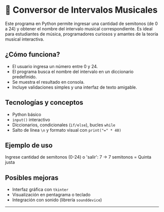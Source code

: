 # 🎵 Conversor de Intervalos Musicales

Este programa en Python permite ingresar una cantidad de semitonos (de 0 a 24) y obtener el nombre del intervalo musical correspondiente. Es ideal para estudiantes de música, programadores curiosos y amantes de la teoría musical interactiva.

## ¿Cómo funciona?

- El usuario ingresa un número entre 0 y 24.
- El programa busca el nombre del intervalo en un diccionario predefinido.
- Se muestra el resultado en consola.
- Incluye validaciones simples y una interfaz de texto amigable.

## Tecnologías y conceptos

- Python básico
- `input()` interactivo
- Diccionarios, condicionales (`if/else`), bucles `while`
- Salto de línea `\n` y formato visual con `print("=" * 40)`

## Ejemplo de uso

Ingrese cantidad de semitonos (0-24) o 'salir': 7
→ 7 semitonos = Quinta justa

## Posibles mejoras

- Interfaz gráfica con `tkinter`
- Visualización en pentagrama o teclado
- Integración con sonido (librería `sounddevice`)

---

